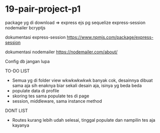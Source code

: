 # 19-pair-project-p1

package yg di download => express ejs pg sequelize express-session nodemailer bcryptjs

dokumentasi express-session 
https://www.npmjs.com/package/express-session

dokumentasi nodemailer
https://nodemailer.com/about/


Config db jangan lupa


TO-DO LIST
- Semua yg di folder view wkwkwkwkwk banyak cok, desainnya dibuat sama aja sih enaknya biar sekali desain aja, isinya yg beda beda
- populate data di profile
- skoring tes sama populate tes di page
- session, middleware, sama instance method


DONT LIST
- Routes kurang lebih udah selesai, tinggal populate dan nampilin tes aja kayanya